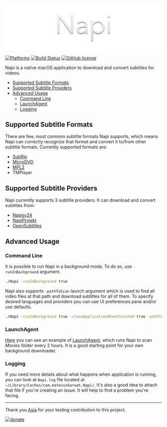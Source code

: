 ![Napi](https://raw.githubusercontent.com/MateuszKarwat/Napi/assets/Napi.png)

[![Platforms](https://img.shields.io/badge/platform-macOS-blue.svg)](https://www.apple.com/pl/macos/)
[![Build Status](https://travis-ci.org/MateuszKarwat/Napi.svg?branch=master)](https://travis-ci.org/MateuszKarwat/Napi)
[![GitHub license](https://img.shields.io/badge/license-MIT-lightgrey.svg)](https://github.com/MateuszKarwat/Napi/blob/master/LICENCE.md)

Napi is a native macOS application to download and convert subtitles for videos.

* [Supported Subtitle Formats](#supported-subtitle-formats)
* [Supported Subtitle Providers](#supported-subtitle-providers)
* [Advanced Usage]($advanced-usage)
  * [Command Line](#command-line)
  * [LaunchAgent](#launch-agent)
  * [Logging](#logging)

## Supported Subtitle Formats
There are few, most common subtitle formats Napi supports, which means Napi can correctly recognize that format and convert it to/from other subtitle formats.
Currently supported formats are:
- [SubRip](https://en.wikipedia.org/wiki/SubRip#SubRip_text_file_format)
- [MicroDVD](https://en.wikipedia.org/wiki/MicroDVD#Format)
- [MPL2](http://svn.gna.org/svn/gaupol/trunk/doc/formats/mpl2-eng.html)
- TMPlayer

## Supported Subtitle Providers
Napi currently supports 3 subtitle providers. It can download and convert subtitles from:
- [Napisy24](http://napisy24.pl)
- [NapiProjekt](http://www.napiprojekt.pl)
- [OpenSubtitles](https://www.opensubtitles.org)

## Advanced Usage

### Command Line
It is possible to run Napi in a background mode. To do so, use `-runInBackground` argument.
```bash
./Napi -runInBackground true
```

Napi also supports `-pathToScan` launch argument which is used to find all video files
at that path and download subtitles for all of them. To specify desired languages and
providers you can use UI preferences pane and/or use defaults.
```bash
./Napi -runInBackground true -closeApplicationWhenFinished true -pathToScan /Users/MyUser/Movies/
```

### LaunchAgent
[Here]() you can see an example of [LaunchAgent](https://developer.apple.com/library/content/documentation/MacOSX/Conceptual/BPSystemStartup/Chapters/CreatingLaunchdJobs.html), which runs Napi to scan *Movies* folder every 2 hours. It is a good starting point for your own background downloader.

### Logging
If you need more details about what happens when application is running, you can look at `Napi.log` file located at `~/Library/Caches/com.mateuszkarwat.Napi/`. It's also a good idea to attach that file if you're creating an issue. It will help to find a problem you're facing.

-----
Thank you [Asia](https://www.linkedin.com/in/joannahrycalik) for your testing contribution to this project.

[![donate](https://www.paypalobjects.com/en_US/i/btn/btn_donateCC_LG.gif)](https://www.paypal.com/cgi-bin/webscr?cmd=_donations&business=7SZZGSVAGTLK2&lc=US&item_name=Mateusz%20Karwat&currency_code=USD&bn=PP%2dDonationsBF%3abtn_donateCC_LG%2egif%3aNonHosted)
